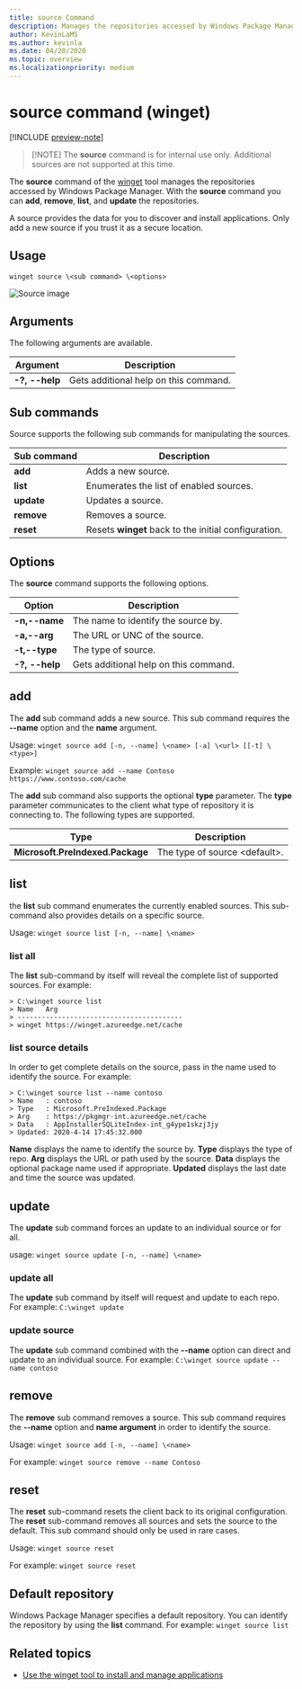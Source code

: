 ```yaml
---
title: source Command
description: Manages the repositories accessed by Windows Package Manager.
author: KevinLaMS
ms.author: kevinla
ms.date: 04/28/2020
ms.topic: overview
ms.localizationpriority: medium
---
```


# source command (winget)

[!INCLUDE [preview-note](../../includes/package-manager-preview.md)]


>[!NOTE]  The **source** command is for internal use only.  Additional sources are not supported at this time.

The **source** command of the [winget](index.md) tool manages the repositories accessed by Windows Package Manager. With the **source** command you can **add**, **remove**, **list**, and **update** the repositories.

A source provides the data for you to discover and install applications. Only add a new source if you trust it as a secure location.

## Usage

`winget source \<sub command> \<options>`

![Source image](images\source.png)

## Arguments

The following arguments are available.

| Argument  | Description |
|--------------|-------------|
| **-?, --help** |  Gets additional help on this command. |

## Sub commands

Source supports the following sub commands for manipulating the sources.

| Sub command  | Description |
|--------------|-------------|
|  **add** |  Adds a new source. |
|  **list** | Enumerates the list of enabled sources. |
|  **update** | Updates a source. |
|  **remove** | Removes a source. |
|  **reset** | Resets **winget** back to the initial configuration.  |

## Options

The  **source** command supports the following options.

| Option  | Description |
|--------------|-------------|
|  **-n,--name** | The name to identify the source by. |
|  **-a,--arg** | The URL or UNC of the source. |
|  **-t,--type** | The type of source. |
| **-?, --help** |  Gets additional help on this command. |

## add

The **add** sub command adds a new source. This sub command requires the **--name** option and the **name** argument.

Usage: `winget source add [-n, --name] \<name> [-a] \<url> [[-t] \<type>]`

Example:  `winget source add --name Contoso  https://www.contoso.com/cache`

The **add** sub command also supports the optional **type** parameter. The **type** parameter communicates to the client what type of repository it is connecting to. The following types are supported.

| Type  | Description |
|--------------|-------------|
| **Microsoft.PreIndexed.Package** | The type of source \<default>. |

## list

the **list** sub command enumerates the currently enabled sources. This sub-command also provides details on a specific source.

Usage: `winget source list [-n, --name] \<name>`

### list all

The **list** sub-command by itself will reveal the complete list of supported sources. For example:

```CMD
> C:\winget source list
> Name   Arg
> -----------------------------------------
> winget https://winget.azureedge.net/cache

```

### list source details

In order to get complete details on the source, pass in the name used to identify the source. For example:

```CMD
> C:\winget source list --name contoso  
> Name   : contoso  
> Type   : Microsoft.PreIndexed.Package  
> Arg    : https://pkgmgr-int.azureedge.net/cache  
> Data   : AppInstallerSQLiteIndex-int_g4ype1skzj3jy  
> Updated: 2020-4-14 17:45:32.000
```

**Name** displays the name to identify the source by.
**Type** displays the type of repo.
**Arg** displays the URL or path used by the source.
**Data** displays the optional package name used if appropriate.
**Updated** displays the last date and time the source was updated.

## update

The **update** sub command forces an update to an individual source or for all.

usage: `winget source update [-n, --name] \<name>`

### update all

The **update** sub command by itself will request and update to each repo. For example: `C:\winget update`

### update source

The **update** sub command combined with the **--name** option can direct and update to an individual source. For example:  `C:\winget source update --name contoso`

## remove

The **remove** sub command removes a source. This sub command requires the **--name** option and **name argument** in order to identify the source.

Usage: `winget source add [-n, --name] \<name>`

For example: `winget source remove --name Contoso`

## reset

The **reset** sub-command resets the client back to its original configuration. The **reset** sub-command removes all sources and sets the source to the default. This sub command should only be used in rare cases.

Usage: `winget source reset`

For example: `winget source reset`

## Default repository

Windows Package Manager specifies a default repository. You can identify the repository by using the **list** command. For example: `winget source list`

## Related topics

* [Use the winget tool to install and manage applications](index.md)
